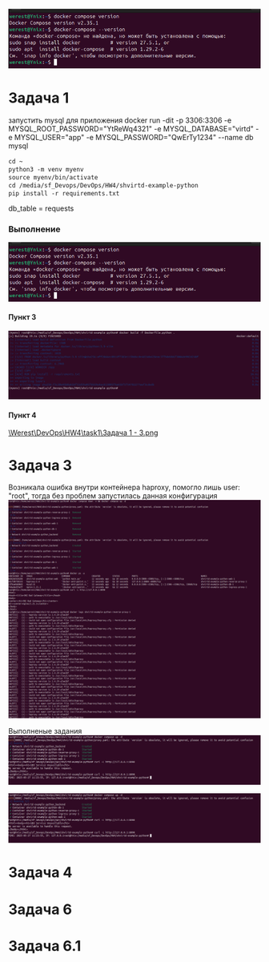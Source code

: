 ![task](https://github.com/Werest/DevOps/blob/4bcb891fabc45f7aa9e58b4b7c0ad8bb89440ee9/HW4/task1/task0.png)

# Задача 1
запустить mysql для приложения
docker run -dit -p 3306:3306 -e MYSQL_ROOT_PASSWORD="YtReWq4321" -e MYSQL_DATABASE="virtd" -e MYSQL_USER="app" -e MYSQL_PASSWORD="QwErTy1234" --name db mysql

```
cd ~
python3 -m venv myenv
source myenv/bin/activate
cd /media/sf_Devops/DevOps/HW4/shvirtd-example-python
pip install -r requirements.txt
```
db_table = requests

### Выполнение
![\Werest\DevOps\HW4\task1\task0.png](https://github.com/Werest/DevOps/blob/4bcb891fabc45f7aa9e58b4b7c0ad8bb89440ee9/HW4/task1/task0.png)
#### Пункт 3
![\Werest\DevOps\HW4\task1\Задача 1.png](https://github.com/Werest/DevOps/blob/4bcb891fabc45f7aa9e58b4b7c0ad8bb89440ee9/HW4/task1/%D0%97%D0%B0%D0%B4%D0%B0%D1%87%D0%B0%201.png)
#### Пункт 4
[\Werest\DevOps\HW4\task1\Задача 1 - 3.png](https://github.com/Werest/DevOps/blob/4bcb891fabc45f7aa9e58b4b7c0ad8bb89440ee9/HW4/task1/%D0%97%D0%B0%D0%B4%D0%B0%D1%87%D0%B0%201%20-%203.png)

# Задача 3
Возникала ошибка внутри контейнера haproxy, помогло лишь user: "root", тогда без проблем запустилась данная конфигурация
![\Werest\DevOps\HW4\task1\Задание 3.png](https://github.com/Werest/DevOps/blob/4bcb891fabc45f7aa9e58b4b7c0ad8bb89440ee9/HW4/task1/%D0%97%D0%B0%D0%B4%D0%B0%D0%BD%D0%B8%D0%B5%203.png)

Выполненые задания
![\Werest\DevOps\HW4\task1\Задание 3 - 1.png](https://github.com/Werest/DevOps/blob/4bcb891fabc45f7aa9e58b4b7c0ad8bb89440ee9/HW4/task1/%D0%97%D0%B0%D0%B4%D0%B0%D0%BD%D0%B8%D0%B5%203%20-%201.png)

![\Werest\DevOps\HW4\task1\Задание 3 - 1.png](https://github.com/Werest/DevOps/blob/4bcb891fabc45f7aa9e58b4b7c0ad8bb89440ee9/HW4/task1/%D0%97%D0%B0%D0%B4%D0%B0%D0%BD%D0%B8%D0%B5%203%20-%201.png)

# Задача 4

# Задача 6

# Задача 6.1